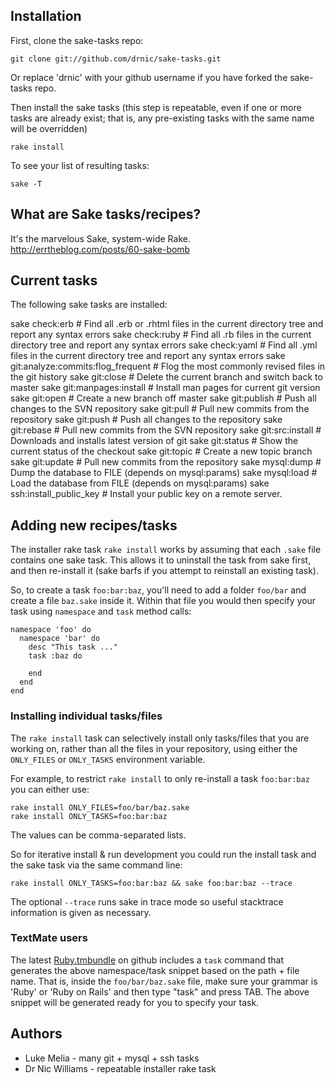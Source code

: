 ## Installation

First, clone the sake-tasks repo:

	git clone git://github.com/drnic/sake-tasks.git

Or replace 'drnic' with your github username if you have forked the sake-tasks repo.

Then install the sake tasks (this step is repeatable, even if one or more tasks are already exist; that is, any pre-existing tasks with the same name will be overridden)

	rake install

To see your list of resulting tasks:

	sake -T

## What are Sake tasks/recipes?

It's the marvelous Sake, system-wide Rake.  
http://errtheblog.com/posts/60-sake-bomb

## Current tasks

The following sake tasks are installed:

  sake check:erb                           # Find all .erb or .rhtml files in the current directory tree and report any syntax errors
  sake check:ruby                          # Find all .rb files in the current directory tree and report any syntax errors
  sake check:yaml                          # Find all .yml files in the current directory tree and report any syntax errors
	sake git:analyze:commits:flog_frequent   # Flog the most commonly revised files in the git history
	sake git:close                           # Delete the current branch and switch back to master
	sake git:manpages:install                # Install man pages for current git version
	sake git:open                            # Create a new branch off master
	sake git:publish                         # Push all changes to the SVN repository
	sake git:pull                            # Pull new commits from the repository
	sake git:push                            # Push all changes to the repository
	sake git:rebase                          # Pull new commits from the SVN repository
	sake git:src:install                     # Downloads and installs latest version of git
	sake git:status                          # Show the current status of the checkout
	sake git:topic                           # Create a new topic branch
	sake git:update                          # Pull new commits from the repository
	sake mysql:dump                          # Dump the database to FILE (depends on mysql:params)
	sake mysql:load                          # Load the database from FILE (depends on mysql:params)
	sake ssh:install_public_key              # Install your public key on a remote server.

## Adding new recipes/tasks

The installer rake task `rake install` works by assuming that each `.sake` file contains one sake task. This allows it to uninstall the task from sake first, and then re-install it (sake barfs if you attempt to reinstall an existing task).

So, to create a task `foo:bar:baz`, you'll need to add a folder `foo/bar` and create a file `baz.sake` inside it. Within that file you would then specify your task using `namespace` and `task` method calls:

	namespace 'foo' do
	  namespace 'bar' do
	    desc "This task ..."
	    task :baz do

	    end
	  end
	end

### Installing individual tasks/files

The `rake install` task can selectively install only tasks/files that you are working on, rather than all the files in your repository, using either the `ONLY_FILES` or `ONLY_TASKS` environment variable.

For example, to restrict `rake install` to only re-install a task `foo:bar:baz` you can either use:

	rake install ONLY_FILES=foo/bar/baz.sake
	rake install ONLY_TASKS=foo:bar:baz

The values can be comma-separated lists.

So for iterative install & run development you could run the install task and the sake task via the same command line:

	rake install ONLY_TASKS=foo:bar:baz && sake foo:bar:baz --trace

The optional `--trace` runs sake in trace mode so useful stacktrace information is given as necessary.

### TextMate users

The latest [Ruby.tmbundle](http://github.com/drnic/ruby-tmbundle) on github includes a `task` command that generates the above namespace/task snippet based on the path + file name. That is, inside the `foo/bar/baz.sake` file, make sure your grammar is 'Ruby' or 'Ruby on Rails' and then type "task" and press TAB. The above snippet will be generated ready for you to specify your task.

## Authors

* Luke Melia - many git + mysql + ssh tasks
* Dr Nic Williams - repeatable installer rake task
